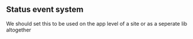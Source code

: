 
## Status event system

We should set this to be used on the app level of a site or as a seperate lib altogether




